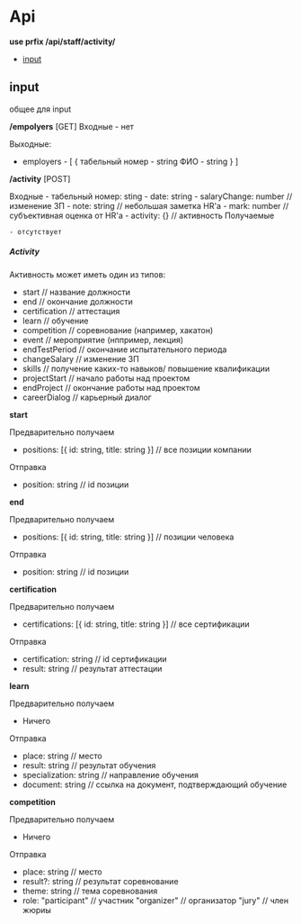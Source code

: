 # Api

**use prfix /api/staff/activity/**
- [input](#input)

## input

общее для input

**/empolyers** [GET]
Входные - нет

Выходные:
- employers - [
    {
        табельный номер - string
        ФИО - string
    }
]

**/activity** [POST]

Входные
    - табельный номер: sting
    - date: string
    - salaryChange: number // изменение ЗП
    - note: string // небольшая заметка HR'а
    - mark: number // субъективная оценка от HR'а
    - activity: {} // активность
Получаемые

    - отсутствует

##### Activity

Активность может иметь один из типов:

- start // название должности
- end // окончание должности
- certification // аттестация
- learn // обучение
- competition // соревнование (например, хакатон)
- event // мероприятие (нппример, лекция)
- endTestPeriod // окончание испытательного периода
- changeSalary // изменение ЗП
- skills // получение каких-то навыков/ повышение квалификации
- projectStart // начало работы над проектом
- endProject // окончание работы над проектом
- careerDialog // карьерный диалог

**start**

Предварительно получаем

- positions: [{
    id: string,
    title: string
}] // все позиции компании

Отправка

- position: string // id позиции

**end**

Предварительно получаем

- positions: [{
    id: string,
    title: string
}] // позиции человека

Отправка

- position: string // id позиции

**certification**

Предварительно получаем

- certifications: [{
    id: string,
    title: string
}] // все сертификации 

Отправка
- certification: string // id сертификации
- result: string // результат аттестации

**learn**

Предварительно получаем

- Ничего

Отправка

- place: string // место
- result: string // результат обучения
- specialization: string // направление обучения
- document: string // ссылка на документ, подтверждающий обучение

**competition**

Предварительно получаем

- Ничего

Отправка

- place: string // место
- result?: string // результат соревнование
- theme: string // тема соревнования
- role: "participant" // участник 
        "organizer" // организатор
        "jury" // член жюриы